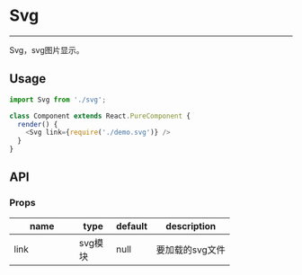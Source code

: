 # Svg
---
Svg，svg图片显示。

## Usage

```js
import Svg from './svg';

class Component extends React.PureComponent {
  render() {
    <Svg link={require('./demo.svg')} />
  }
}
```

## API

### Props
<table class="table table-bordered table-striped">
  <thead>
    <tr>
      <th style="width: 100px;">name</th>
      <th style="width: 50px;">type</th>
      <th style="width: 50px;">default</th>
      <th>description</th>
    </tr>
  </thead>
  <tbody>
    <tr>
      <td>link</td>
      <td>svg模块</td>
      <td>null</td>
      <td>要加载的svg文件</td>
    </tr>
  </tbody>
</table>
